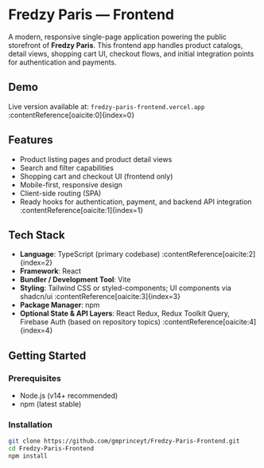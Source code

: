 # Fredzy Paris — Frontend

A modern, responsive single-page application powering the public storefront of **Fredzy Paris**. This frontend app handles product catalogs, detail views, shopping cart UI, checkout flows, and initial integration points for authentication and payments.

## Demo  
Live version available at: `fredzy-paris-frontend.vercel.app` :contentReference[oaicite:0]{index=0}

## Features

- Product listing pages and product detail views  
- Search and filter capabilities  
- Shopping cart and checkout UI (frontend only)  
- Mobile-first, responsive design  
- Client-side routing (SPA)  
- Ready hooks for authentication, payment, and backend API integration :contentReference[oaicite:1]{index=1}

## Tech Stack

- **Language**: TypeScript (primary codebase) :contentReference[oaicite:2]{index=2}  
- **Framework**: React  
- **Bundler / Development Tool**: Vite  
- **Styling**: Tailwind CSS or styled-components; UI components via shadcn/ui :contentReference[oaicite:3]{index=3}  
- **Package Manager**: npm  
- **Optional State & API Layers**: React Redux, Redux Toolkit Query, Firebase Auth (based on repository topics) :contentReference[oaicite:4]{index=4}

## Getting Started

### Prerequisites

- Node.js (v14+ recommended)  
- npm (latest stable)

### Installation

```bash
git clone https://github.com/gmprinceyt/Fredzy-Paris-Frontend.git
cd Fredzy-Paris-Frontend
npm install

